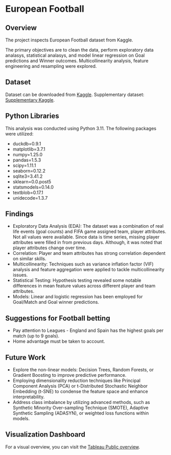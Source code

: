 # European Football
## Overview
The project inspects European Football dataset from Kaggle. 

The primary objectives are to clean the data, perform exploratory data analasys, statistical analasys, and model linear regression on Goal predictions and Winner outcomes. 
Multicollinearity analysis, feature engineering and resampling were explored.

## Dataset
Dataset can be downloaded from [Kaggle](https://www.kaggle.com/datasets/prajitdatta/ultimate-25k-matches-football-database-european).
Supplementary dataset: [Supplementary Kaggle](https://www.kaggle.com/datasets/jiezi2004/soccer?select=goal_detail.csv).

## Python Libraries

This analysis was conducted using Python 3.11. The following packages were utilized:

- duckdb=0.9.1
- matplotlib=3.7.1
- numpy=1.25.0
- pandas=1.5.3
- scipy=1.11.1
- seaborn=0.12.2
- sqlite3=3.41.2
- sklearn=0.0.post5
- statsmodels=0.14.0
- textblob=0.17.1
- unidecode=1.3.7

## Findings

* Exploratory Data Analysis (EDA): The dataset was a combination of real life events (goal counts) and FIFA game assigned team, player attributes. Not all values were available. Since data is time series, missing player attributes were filled in from previous days. Although, it was noted that player attributes change over time.
* Correlation: Player and team attributes has strong correlation dependent on similar skills. 
* Multicollinearity: Techniques such as variance inflation factor (VIF) analysis and feature aggregation were applied to tackle multicollinearity issues.
* Statistical Testing: Hypothesis testing revealed some notable differences in mean feature values across different player and team attributes.
* Models: Linear and logistic regression has been employed for Goal/Match and Goal winner predictions.

## Suggestions for Football betting

* Pay attention to Leagues - England and Spain has the highest goals per match (up to 9 goals).
* Home advantage must be taken to account.

## Future Work

- Explore the non-linear models: Decision Trees, Random Forests, or Gradient Boosting to improve predictive performance.
- Employing dimensionality reduction techniques like Principal Component Analysis (PCA) or t-Distributed Stochastic Neighbor Embedding (t-SNE) to condense the feature space and enhance interpretability.
- Address class imbalance by utilizing advanced methods, such as Synthetic Minority Over-sampling Technique (SMOTE), Adaptive Synthetic Sampling (ADASYN), or weighted loss functions within models.


## Visualization Dashboard

For a visual overview, you can visit the [Tableau Public overview](https://public.tableau.com/app/profile/gintare6386/viz/EurporeanFootball/Dashboard1?publish=yes).